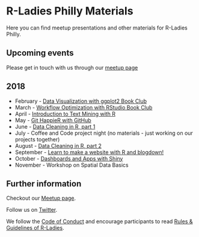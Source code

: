 # R-Ladies Philly Materials
Here you can find meetup presentations and other materials for R-Ladies Philly.

## Upcoming events
Please get in touch with us through our [meetup page](https://www.meetup.com/rladies-philly/)

## 2018
* February - [Data Visualization with ggplot2 Book Club](https://www.meetup.com/rladies-philly/events/246879184/)
* March - [Workflow Optimization with RStudio Book Club](https://www.meetup.com/rladies-philly/events/248025694/)
* April - [Introduction to Text Mining with R](https://www.meetup.com/rladies-philly/events/249207164/)
* May - [Git HappieR with GitHub](https://www.meetup.com/rladies-philly/events/250279457/)
* June - [Data Cleaning in R, part 1](https://www.meetup.com/rladies-philly/events/251378907/)
* July - Coffee and Code project night (no materials - just working on our projects together)
* August - [Data Cleaning in R, part 2](https://www.meetup.com/rladies-philly/events/252955017/)
* September - [Learn to make a website with R and blogdown!](https://www.meetup.com/rladies-philly/events/253845972/)
* October - [Dashboards and Apps with Shiny](https://www.meetup.com/rladies-philly/events/254920445/)
* November - Workshop on Spatial Data Basics


## Further information

Checkout our [Meetup page](https://www.meetup.com/rladies-philly/).

Follow us on [Twitter](https://twitter.com/RLadiesPhilly).

We follow the [Code of Conduct](https://github.com/rladies/starter-kit/wiki/Code-of-Conduct) and encourage participants to read [Rules & Guidelines of R-Ladies](https://github.com/rladies/starter-kit/blob/master/R-Ladies_RulesGuidelines.pdf).
